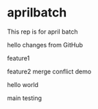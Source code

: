 # aprilbatch

This rep is for april batch

hello
changes from GitHub

feature1

feature2
merge conflict demo

hello world

main testing

